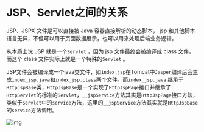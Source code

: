 # JSP、Servlet之间的关系

JSP、JSPX 文件是可以直接被 Java 容器直接解析的动态脚本， jsp 和其他脚本语言无异，不但可以用于页面数据展示，也可以用来处理后端业务逻辑。

从本质上说 JSP 就是一个`Servlet` ，因为 jsp 文件最终会被编译成 class 文件，而这个 class 文件实际上就是一个特殊的`Servlet` 。

JSP文件会被编译成一个java类文件，如`index.jsp`在Tomcat中`Jasper`编译后会生成`index_jsp.java`和`index_jsp.class`两个文件。而`index_jsp.java` 继承于`HttpJspBase`类，`HttpJspBase`是一个实现了`HttpJspPage`接口并继承了`HttpServlet`的标准的`Servlet`，`__jspService`方法其实是`HttpJspPage`接口方法，类似于`Servlet`中的`service`方法，这里的`__jspService`方法其实就是`HttpJspBase`的`service`方法调用。

![img](https://oss.javasec.org/images/17.png)
